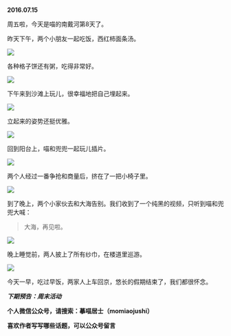 
          
            
**2016.07.15**

周五啦，今天是喵的南戴河第8天了。

昨天下午，两个小朋友一起吃饭，西红柿面条汤。




![](//upload-images.jianshu.io/upload_images/51001-7fa43fd21e783886.jpg)




各种格子饼还有粥，吃得非常好。




![](//upload-images.jianshu.io/upload_images/51001-b6806a5091a2379d.jpg)




下午来到沙滩上玩儿，很幸福地把自己埋起来。




![](//upload-images.jianshu.io/upload_images/51001-a9ee390e3cc4cae6.jpg)




立起来的姿势还挺优雅。




![](//upload-images.jianshu.io/upload_images/51001-88dda3fbffba3dc5.jpg)




回到阳台上，喵和兜兜一起玩儿插片。




![](//upload-images.jianshu.io/upload_images/51001-75cb04f47ab0ab31.jpg)




两个人经过一番争抢和商量后，挤在了一把小椅子里。




![](//upload-images.jianshu.io/upload_images/51001-d7253e91bd06fea6.jpg)




到了晚上，两个小家伙去和大海告别。我们收到了一个纯黑的视频，只听到喵和兜兜大喊：
>大海，再见啦。





![](//upload-images.jianshu.io/upload_images/51001-0f67dcd1b8beba01.jpg)




晚上睡觉前，两人披上了所有纱巾，在楼道里巡游。




![](//upload-images.jianshu.io/upload_images/51001-fa3c26d5da78a756.jpg)




今天一早，吃过早饭，两家人上车回京，悠长的假期结束了，我们都很怀念。


***下期预告：周末活动***


**个人微信公众号，请搜索：摹喵居士（momiaojushi）**

**喜欢作者写写哪些话题，可以公众号留言**

          
        